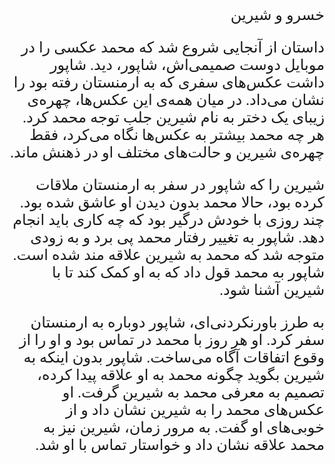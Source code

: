 <style type="text/css">
 @font-face {
  font-family: 'Roya';
  src: url('../../roya.ttf');
}
  
p {
    font-family: Roya; 
    direction: rtl;
    font-size:24px;
}
</style>

خسرو و شیرین

داستان از آنجایی شروع شد که محمد عکسی را در موبایل دوست صمیمی‌اش، شاپور، دید. شاپور داشت عکس‌های سفری که به ارمنستان رفته بود را نشان می‌داد. در میان همه‌ی این عکس‌ها، چهره‌ی زیبای یک دختر به نام شیرین جلب توجه محمد کرد. هر چه محمد بیشتر به عکس‌ها نگاه می‌کرد، فقط چهره‌ی شیرین و حالت‌های مختلف او در ذهنش ماند.

شیرین را که شاپور در سفر به ارمنستان ملاقات کرده بود، حالا محمد بدون دیدن او عاشق شده بود. چند روزی با خودش درگیر بود که چه کاری باید انجام دهد. شاپور به تغییر رفتار محمد پی برد و به زودی متوجه شد که محمد به شیرین علاقه مند شده است. شاپور به محمد قول داد که به او کمک کند تا با شیرین آشنا شود.

به طرز باورنکردنی‌ای، شاپور دوباره به ارمنستان سفر کرد. او هر روز با محمد در تماس بود و او را از وقوع اتفاقات آگاه می‌ساخت. شاپور بدون اینکه به شیرین بگوید چگونه محمد به او علاقه پیدا کرده، تصمیم به معرفی محمد به شیرین گرفت. او عکس‌های محمد را به شیرین نشان داد و از خوبی‌های او گفت. به مرور زمان، شیرین نیز به محمد علاقه نشان داد و خواستار تماس با او شد.
